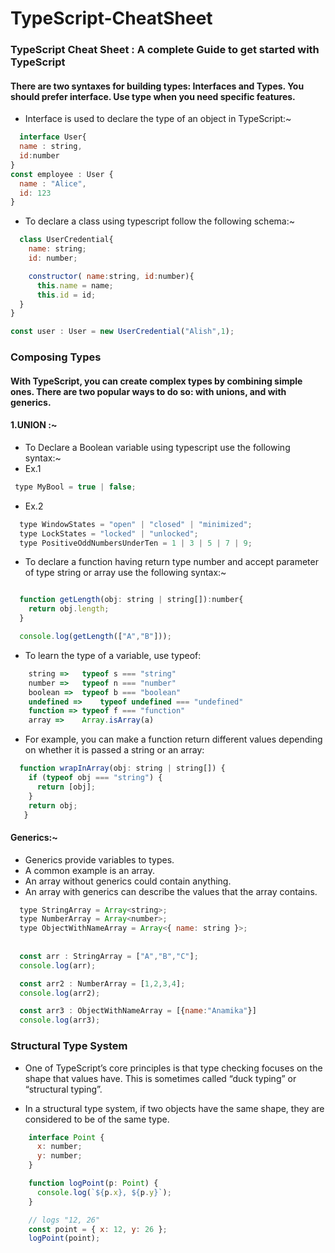 # TypeScript-CheatSheet
### TypeScript Cheat Sheet : A complete Guide to get started with TypeScript  

#### There are two syntaxes for building types: Interfaces and Types. You should prefer interface. Use type when you need specific features.

- Interface is used to declare the type of an object in TypeScript:~
```js
  interface User{
  name : string,
  id:number
}
const employee : User {
  name : "Alice",
  id: 123
}
```
- To declare a class using typescript follow the following schema:~
```js
  class UserCredential{
    name: string;
    id: number;

    constructor( name:string, id:number){
      this.name = name;
      this.id = id;
  }
}

const user : User = new UserCredential("Alish",1);
```
### Composing Types 
#### With TypeScript, you can create complex types by combining simple ones. There are two popular ways to do so: with unions, and with generics.

#### 1.UNION :~

- To Declare a Boolean variable using typescript use the following syntax:~
- Ex.1
```js
 type MyBool = true | false;
```
- Ex.2
```js
  type WindowStates = "open" | "closed" | "minimized";
  type LockStates = "locked" | "unlocked";
  type PositiveOddNumbersUnderTen = 1 | 3 | 5 | 7 | 9;
```
- To declare a function having return type number and accept parameter of type string or array use the following syntax:~
```js

  function getLength(obj: string | string[]):number{
    return obj.length;
  }

  console.log(getLength(["A","B"]));
```
- To learn the type of a variable, use typeof:
```js
    string =>	typeof s === "string"
    number =>	typeof n === "number"
    boolean =>	typeof b === "boolean"
    undefined =>	typeof undefined === "undefined"
    function =>	typeof f === "function"
    array =>	Array.isArray(a)
```
- For example, you can make a function return different values depending on whether it is passed a string or an array:

```js
  function wrapInArray(obj: string | string[]) {
    if (typeof obj === "string") {
      return [obj];
    }
    return obj;
   }
```
#### Generics:~
- Generics provide variables to types. 
- A common example is an array. 
- An array without generics could contain anything. 
- An array with generics can describe the values that the array contains.

```js
  type StringArray = Array<string>;
  type NumberArray = Array<number>;
  type ObjectWithNameArray = Array<{ name: string }>;
  
  
  const arr : StringArray = ["A","B","C"];
  console.log(arr);

  const arr2 : NumberArray = [1,2,3,4];
  console.log(arr2);

  const arr3 : ObjectWithNameArray = [{name:"Anamika"}]
  console.log(arr3);
```

### Structural Type System
- One of TypeScript’s core principles is that type checking focuses on the shape that values have. This is sometimes called “duck typing” or “structural typing”.

- In a structural type system, if two objects have the same shape, they are considered to be of the same type.

```js
    interface Point {
      x: number;
      y: number;
    }

    function logPoint(p: Point) {
      console.log(`${p.x}, ${p.y}`);
    }

    // logs "12, 26"
    const point = { x: 12, y: 26 };
    logPoint(point);
  ```
